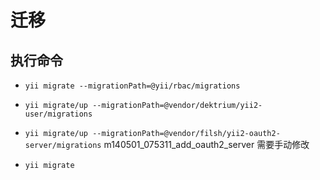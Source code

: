 # 迁移

## 执行命令

  - `yii migrate --migrationPath=@yii/rbac/migrations`
  
  - `yii migrate/up --migrationPath=@vendor/dektrium/yii2-user/migrations`
  
  - `yii migrate/up --migrationPath=@vendor/filsh/yii2-oauth2-server/migrations`
    m140501_075311_add_oauth2_server 需要手动修改
  
  - `yii migrate`
  